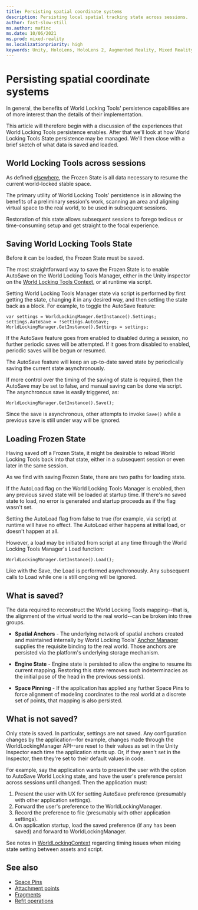 ```yaml
---
title: Persisting spatial coordinate systems
description: Persisting local spatial tracking state across sessions.
author: fast-slow-still
ms.author: mafinc
ms.date: 10/06/2021
ms.prod: mixed-reality
ms.localizationpriority: high
keywords: Unity, HoloLens, HoloLens 2, Augmented Reality, Mixed Reality, ARCore, ARKit, development, MRTK
---
```


# Persisting spatial coordinate systems

In general, the benefits of World Locking Tools' persistence capabilities are of more interest than the details of their implementation.

This article will therefore begin with a discussion of the experiences that World Locking Tools persistence enables. After that we'll look at how World Locking Tools State persistence may be managed. We'll then close with a brief sketch of what data is saved and loaded.

## World Locking Tools across sessions

As defined [elsewhere](../BasicConcepts.md), the Frozen State is all data necessary to resume the current world-locked stable space.

The primary utility of World Locking Tools' persistence is in allowing the benefits of a preliminary session's work, scanning an area and aligning virtual space to the real world, to be used in subsequent sessions.

Restoration of this state allows subsequent sessions to forego tedious or time-consuming setup and get straight to the focal experience.

## Saving World Locking Tools State

Before it can be loaded, the Frozen State must be saved. 

The most straightforward way to save the Frozen State is to enable AutoSave on the World Locking Tools Manager, either in the Unity inspector on the [World Locking Tools Context](xref:Microsoft.MixedReality.WorldLocking.Core.WorldLockingContext), or at runtime via script.

Setting World Locking Tools Manager state via script is performed by first getting the state, changing it in any desired way, and then setting the state back as a block. For example, to toggle the AutoSave feature:

```
var settings = WorldLockingManger.GetInstance().Settings;
settings.AutoSave = !settings.AutoSave;
WorldLockingManager.GetInstance().Settings = settings;
```

If the AutoSave feature goes from enabled to disabled during a session, no further periodic saves will be attempted. If it goes from disabled to enabled, periodic saves will be begun or resumed.

The AutoSave feature will keep an up-to-date saved state by periodically saving the current state asynchronously.

If more control over the timing of the saving of state is required, then the AutoSave may be set to false, and manual saving can be done via script. The asynchronous save is easily triggered, as:

```
WorldLockingManager.GetInstance().Save();
```

Since the save is asynchronous, other attempts to invoke `Save()` while a previous save is still under way will be ignored.

## Loading Frozen State

Having saved off a Frozen State, it might be desirable to reload World Locking Tools back into that state, either in a subsequent session or even later in the same session.

As we find with saving Frozen State, there are two paths for loading state.

If the AutoLoad flag on the World Locking Tools Manager is enabled, then any previous saved state will be loaded at startup time. If there's no saved state to load, no error is generated and startup proceeds as if the flag wasn't set.

Setting the AutoLoad flag from false to true (for example, via script) at runtime will have no effect. The AutoLoad either happens at initial load, or doesn't happen at all.

However, a load may be initiated from script at any time through the World Locking Tools Manager's Load function:

```
WorldLockingManager.GetInstance().Load();
```

Like with the Save, the Load is performed asynchronously. Any subsequent calls to Load while one is still ongoing will be ignored.

## What is saved?

The data required to reconstruct the World Locking Tools mapping--that is, the alignment of the virtual world to the real world--can be broken into three groups.

* **Spatial Anchors** - The underlying network of spatial anchors created and maintained internally by World Locking Tools' [Anchor Manager](xref:Microsoft.MixedReality.WorldLocking.Core.IAnchorManager) supplies the requisite binding to the real world. Those anchors are persisted via the platform's underlying storage mechanism.

* **Engine State** - Engine state is persisted to allow the engine to resume its current mapping. Restoring this state removes such indeterminacies as the initial pose of the head in the previous session(s).

* **Space Pinning** - If the application has applied any further Space Pins to force alignment of modeling coordinates to the real world at a discrete set of points, that mapping is also persisted.

## What is not saved?

Only state is saved. In particular, settings are not saved. Any configuration changes by the application--for example, changes made through the WorldLockingManager API--are reset to their values as set in the Unity Inspector each time the application starts up. Or, if they aren't set in the Inspector, then they're set to their default values in code.

For example, say the application wants to present the user with the option to AutoSave World Locking state, and have the user's preference persist across sessions until changed. Then the application must:

1) Present the user with UX for setting AutoSave preference (presumably with other application settings).
2) Forward the user's preference to the WorldLockingManager.
3) Record the preference to file (presumably with other application settings).
4) On application startup, load the saved preference (if any has been saved) and forward to WorldLockingManager.

See notes in [WorldLockingContext](../../HowTos/WorldLockingContext.md#all-settings-may-be-applied-from-script) regarding timing issues when mixing state setting between assets and script.

## See also

* [Space Pins](SpacePins.md)
* [Attachment points](AttachmentPoints.md)
* [Fragments](Fragments.md)
* [Refit operations](RefitOperations.md)
